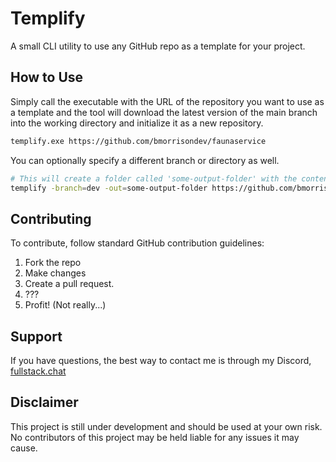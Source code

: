 # Templify

A small CLI utility to use any GitHub repo as a template for your project.

## How to Use

Simply call the executable with the URL of the repository you want to use as a template and the tool will download the latest version of the main branch into the working directory and initialize it as a new repository.

```bash
templify.exe https://github.com/bmorrisondev/faunaservice
```

You can optionally specify a different branch or directory as well.

```bash
# This will create a folder called 'some-output-folder' with the contents of the source repo, specifically the 'dev' branch
templify -branch=dev -out=some-output-folder https://github.com/bmorrisondev/faunaservice
```

## Contributing

To contribute, follow standard GitHub contribution guidelines:

1. Fork the repo
2. Make changes
3. Create a pull request.
4. ???
5. Profit! (Not really...)

## Support

If you have questions, the best way to contact me is through my Discord, [fullstack.chat](https://fullstack.chat)

## Disclaimer

This project is still under development and should be used at your own risk. No contributors of this project may be held liable for any issues it may cause.

